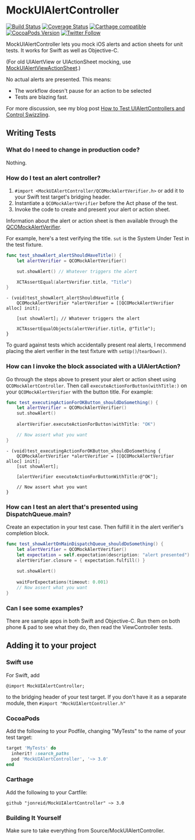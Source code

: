 # MockUIAlertController

[![Build Status](https://travis-ci.org/jonreid/MockUIAlertController.svg?branch=master)](https://travis-ci.org/jonreid/MockUIAlertController)
[![Coverage Status](https://coveralls.io/repos/jonreid/MockUIAlertController/badge.svg?branch=master&service=github)](https://coveralls.io/github/jonreid/MockUIAlertController?branch=master)
[![Carthage compatible](https://img.shields.io/badge/Carthage-compatible-4BC51D.svg?style=flat)](https://github.com/Carthage/Carthage)
[![CocoaPods Version](https://cocoapod-badges.herokuapp.com/v/MockUIAlertController/badge.png)](https://cocoapods.org/pods/MockUIAlertController)
[![Twitter Follow](https://img.shields.io/twitter/follow/qcoding.svg?style=social)](https://twitter.com/qcoding)

MockUIAlertController lets you mock iOS alerts and action sheets for unit tests. It works for Swift as well as Objective-C.

(For old UIAlertView or UIActionSheet mocking, use
[MockUIAlertViewActionSheet](https://github.com/jonreid/MockUIAlertViewActionSheet).)

No actual alerts are presented. This means:

* The workflow doesn't pause for an action to be selected
* Tests are blazing fast.

For more discussion, see my blog post [How to Test UIAlertControllers and Control Swizzling](http://qualitycoding.org/testing-uialertcontrollers/).


## Writing Tests

### What do I need to change in production code?

Nothing.

### How do I test an alert controller?

1. `#import <MockUIAlertController/QCOMockAlertVerifier.h>` or add it to your Swift test target's bridging header.
2. Instantiate a `QCOMockAlertVerifier` before the Act phase of the test.
3. Invoke the code to create and present your alert or action sheet.

Information about the alert or action sheet is then available through the
[QCOMockAlertVerifier](https://github.com/jonreid/MockUIAlertController/blob/master/Source/MockUIAlertController/QCOMockAlertVerifier.h).

For example, here's a test verifying the title. `sut` is the System Under Test
in the test fixture.

```swift
func test_showAlert_alertShouldHaveTitle() {
    let alertVerifier = QCOMockAlertVerifier()

    sut.showAlert() // Whatever triggers the alert

    XCTAssertEqual(alertVerifier.title, "Title")
}
```

```obj-c
- (void)test_showAlert_alertShouldHaveTitle {
    QCOMockAlertVerifier *alertVerifier = [[QCOMockAlertVerifier alloc] init];

    [sut showAlert]; // Whatever triggers the alert

    XCTAssertEqualObjects(alertVerifier.title, @"Title");
}
```

To guard against tests which accidentally present real alerts, I recommend placing the alert verifier in the test fixture with `setUp()`/`tearDown()`.


### How can I invoke the block associated with a UIAlertAction?

Go through the steps above to present your alert or action sheet using `QCOMockAlertController`.
Then call `executeActionForButton(withTitle:)` on your `QCOMockAlertVerifier` with the button title.
For example:

```swift
func test_executingActionForOKButton_shouldDoSomething() {
    let alertVerifier = QCOMockAlertVerifier()
    sut.showAlert()
    
    alertVerifier.executeActionForButton(withTitle: "OK")

    // Now assert what you want
}
```

```obj-c
- (void)test_executingActionForOKButton_shouldDoSomething {
    QCOMockAlertVerifier *alertVerifier = [[QCOMockAlertVerifier alloc] init];
    [sut showAlert];

    [alertVerifier executeActionForButtonWithTitle:@"OK"];

    // Now assert what you want
}
```

### How can I test an alert that's presented using DispatchQueue.main?

Create an expectation in your test case. Then fulfill it in the alert verifier's completion block.

```swift
func test_showAlertOnMainDispatchQueue_shouldDoSomething() {
    let alertVerifier = QCOMockAlertVerifier()
    let expectation = self.expectation(description: "alert presented")
    alertVerifier.closure = { expectation.fulfill() }
    
    sut.showAlert()
    
    waitForExpectations(timeout: 0.001)
    // Now assert what you want
}
```

### Can I see some examples?

There are sample apps in both Swift and Objective-C. Run them on both phone & pad to see what they do, then read the ViewController tests.


## Adding it to your project

### Swift use

For Swift, add

```obj-c
@import MockUIAlertController;
```

to the bridging header of your test target. If you don't have it as a separate module, then `#import "MockUIAlertController.h"`

### CocoaPods

Add the following to your Podfile, changing "MyTests" to the name of your test target:

```ruby
target 'MyTests' do
  inherit! :search_paths
  pod 'MockUIAlertController', '~> 3.0'
end
```

### Carthage

Add the following to your Cartfile:

```
github "jonreid/MockUIAlertController" ~> 3.0
```

### Building It Yourself

Make sure to take everything from Source/MockUIAlertController.
